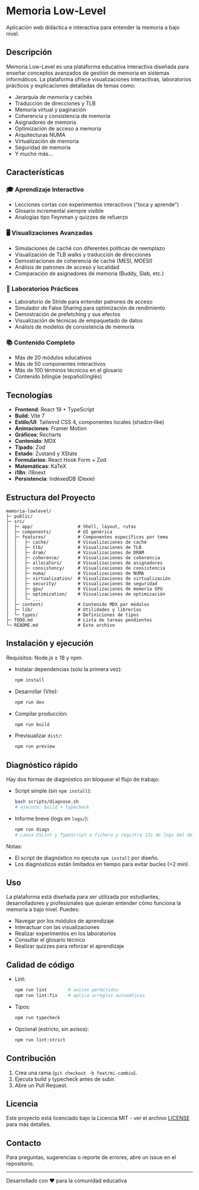 # Memoria Low‑Level

Aplicación web didáctica e interactiva para entender la memoria a bajo nivel.

## Descripción

Memoria Low-Level es una plataforma educativa interactiva diseñada para enseñar conceptos avanzados de gestión de memoria en sistemas informáticos. La plataforma ofrece visualizaciones interactivas, laboratorios prácticos y explicaciones detalladas de temas como:

- Jerarquía de memoria y cachés
- Traducción de direcciones y TLB
- Memoria virtual y paginación
- Coherencia y consistencia de memoria
- Asignadores de memoria
- Optimización de acceso a memoria
- Arquitecturas NUMA
- Virtualización de memoria
- Seguridad de memoria
- Y mucho más...

## Características

### 🎓 Aprendizaje Interactivo
- Lecciones cortas con experimentos interactivos ("toca y aprende")
- Glosario incremental siempre visible
- Analogías tipo Feynman y quizzes de refuerzo

### 🖥️ Visualizaciones Avanzadas
- Simulaciones de caché con diferentes políticas de reemplazo
- Visualización de TLB walks y traducción de direcciones
- Demostraciones de coherencia de caché (MESI, MOESI)
- Análisis de patrones de acceso y localidad
- Comparación de asignadores de memoria (Buddy, Slab, etc.)

### 🧪 Laboratorios Prácticos
- Laboratorio de Stride para entender patrones de acceso
- Simulador de False Sharing para optimización de rendimiento
- Demostración de prefetching y sus efectos
- Visualización de técnicas de empaquetado de datos
- Análisis de modelos de consistencia de memoria

### 📚 Contenido Completo
- Más de 20 módulos educativos
- Más de 50 componentes interactivos
- Más de 100 términos técnicos en el glosario
- Contenido bilingüe (español/inglés)

## Tecnologías

- **Frontend**: React 19 + TypeScript
- **Build**: Vite 7
- **Estilo/UI**: Tailwind CSS 4, componentes locales (shadcn‑like)
- **Animaciones**: Framer Motion
- **Gráficos**: Recharts
- **Contenido**: MDX
- **Tipado**: Zod
- **Estado**: Zustand y XState
- **Formularios**: React Hook Form + Zod
- **Matemáticas**: KaTeX
- **i18n**: i18next
- **Persistencia**: IndexedDB (Dexie)

## Estructura del Proyecto

```
memoria-lowlevel/
├─ public/
├─ src/
│  ├─ app/                 # Shell, layout, rutas
│  ├─ components/          # UI genérica
│  ├─ features/            # Componentes específicos por tema
│  │   ├─ cache/           # Visualizaciones de caché
│  │   ├─ tlb/             # Visualizaciones de TLB
│  │   ├─ dram/            # Visualizaciones de DRAM
│  │   ├─ coherence/       # Visualizaciones de coherencia
│  │   ├─ allocators/      # Visualizaciones de asignadores
│  │   ├─ consistency/     # Visualizaciones de consistencia
│  │   ├─ numa/            # Visualizaciones de NUMA
│  │   ├─ virtualization/  # Visualizaciones de virtualización
│  │   ├─ security/        # Visualizaciones de seguridad
│  │   ├─ gpu/             # Visualizaciones de memoria GPU
│  │   ├─ optimization/    # Visualizaciones de optimización
│  │   └─ ...
│  ├─ content/             # Contenido MDX por módulos
│  ├─ lib/                 # Utilidades y librerías
│  └─ types/               # Definiciones de tipos
├─ TODO.md                 # Lista de tareas pendientes
└─ README.md               # Este archivo
```

## Instalación y ejecución

Requisitos: Node.js ≥ 18 y npm.

- Instalar dependencias (solo la primera vez):
  ```bash
  npm install
  ```
- Desarrollar (Vite):
  ```bash
  npm run dev
  ```
- Compilar producción:
  ```bash
  npm run build
  ```
- Previsualizar `dist/`:
  ```bash
  npm run preview
  ```

## Diagnóstico rápido

Hay dos formas de diagnóstico sin bloquear el flujo de trabajo:

- Script simple (sin `npm install`):
  ```bash
  bash scripts/diagnose.sh
  # ejecuta: build + typecheck
  ```

- Informe breve (logs en `logs/`):
  ```bash
  npm run diags
  # Lanza ESLint y TypeScript a fichero y registra 12s de logs del dev server
  ```

Notas:
- El script de diagnóstico no ejecuta `npm install` por diseño.
- Los diagnósticos están limitados en tiempo para evitar bucles (>2 min).

## Uso

La plataforma está diseñada para ser utilizada por estudiantes, desarrolladores y profesionales que quieran entender cómo funciona la memoria a bajo nivel. Puedes:

- Navegar por los módulos de aprendizaje
- Interactuar con las visualizaciones
- Realizar experimentos en los laboratorios
- Consultar el glosario técnico
- Realizar quizzes para reforzar el aprendizaje

## Calidad de código

- Lint:
  ```bash
  npm run lint        # avisos permitidos
  npm run lint:fix    # aplica arreglos automáticos
  ```
- Tipos:
  ```bash
  npm run typecheck
  ```
- Opcional (estricto, sin avisos):
  ```bash
  npm run lint:strict
  ```

## Contribución

1. Crea una rama (`git checkout -b feat/mi-cambio`).
2. Ejecuta build y typecheck antes de subir.
3. Abre un Pull Request.

## Licencia

Este proyecto está licenciado bajo la Licencia MIT - ver el archivo [LICENSE](LICENSE) para más detalles.

## Contacto

Para preguntas, sugerencias o reporte de errores, abre un issue en el repositorio.

---

Desarrollado con ❤️ para la comunidad educativa

